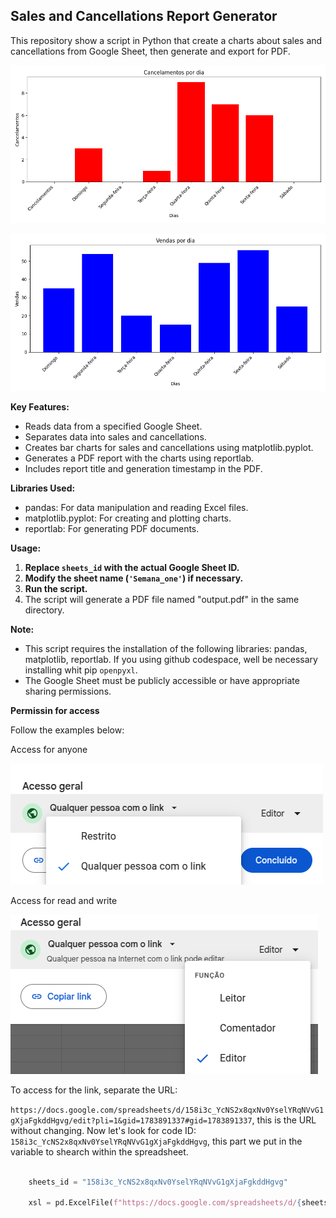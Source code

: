 ## Sales and Cancellations Report Generator

This repository show a script in Python that create a charts about sales and cancellations from Google Sheet, then generate and export for PDF.

![cancellations](https://github.com/User-Felix/Spreadsheet_analysis/blob/main/cancellations_chart.png?raw=true)

![Sales](https://github.com/User-Felix/Spreadsheet_analysis/blob/main/sales_chart.png?raw=true)


**Key Features:**

* Reads data from a specified Google Sheet.
* Separates data into sales and cancellations.
* Creates bar charts for sales and cancellations using matplotlib.pyplot.
* Generates a PDF report with the charts using reportlab.
* Includes report title and generation timestamp in the PDF.

**Libraries Used:**

* pandas: For data manipulation and reading Excel files.
* matplotlib.pyplot: For creating and plotting charts.
* reportlab: For generating PDF documents.


**Usage:**

1. **Replace `sheets_id` with the actual Google Sheet ID.**
2. **Modify the sheet name (`'Semana_one'`) if necessary.**
3. **Run the script.**
4. The script will generate a PDF file named "output.pdf" in the same directory.

**Note:**

* This script requires the installation of the following libraries: pandas, matplotlib, reportlab.
If you using github codespace, well be necessary installing whit pip `openpyxl`.
* The Google Sheet must be publicly accessible or have appropriate sharing permissions.

**Permissin for access**


Follow the examples below:

Access for anyone

![Acces for anyone](https://github.com/User-Felix/Spreadsheet_analysis/blob/main/projects_images/permission-00.png?raw=true)


Access for read and write

![Acces for read and write](https://github.com/User-Felix/Spreadsheet_analysis/blob/main/projects_images/permission.png?raw=true)

To access for the link, separate the URL:

`https://docs.google.com/spreadsheets/d/158i3c_YcNS2x8qxNv0YselYRqNVvG1gXjaFgkddHgvg/edit?pli=1&gid=1783891337#gid=1783891337`, this is the URL without changing.
Now let's look for code ID:
`158i3c_YcNS2x8qxNv0YselYRqNVvG1gXjaFgkddHgvg`, this part we put in the variable to shearch within the spreadsheet.

```python

    sheets_id = "158i3c_YcNS2x8qxNv0YselYRqNVvG1gXjaFgkddHgvg"
    
    xsl = pd.ExcelFile(f"https://docs.google.com/spreadsheets/d/{sheets_id}/export?format=xlsx")

```

